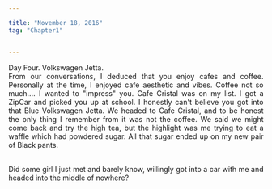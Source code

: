 ```yaml
---

title: "November 18, 2016"
tag: "Chapter1"


---
```

<style>
body {
text-align: justify}
</style>

Day Four. Volkswagen Jetta. 
<br>
From our conversations, I deduced that you enjoy cafes and coffee. Personally at the time, I enjoyed cafe aesthetic and vibes. Coffee not so much.... I wanted to "impress" you. Cafe Cristal was on my list. I got a ZipCar and picked you up at school. I honestly can't believe you got into that Blue Volkswagen Jetta. We headed to Cafe Cristal, and to be honest the only thing I remember from it was not the coffee. We said we might come back and try the high tea, but the highlight was me trying to eat a waffle which had powdered sugar. All that sugar ended up on my new pair of Black pants. 

<br>
Did some girl I just met and barely know, willingly got into a car with me and headed into the middle of nowhere?